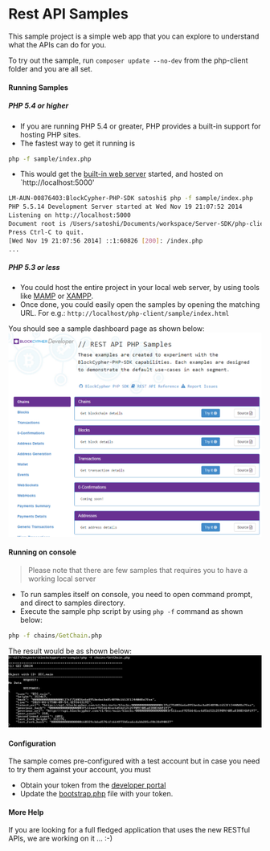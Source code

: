 Rest API Samples
================

This sample project is a simple web app that you can explore to understand what the APIs can do for you.

To try out the sample, run `composer update --no-dev` from the php-client folder and you are all set.

#### Running Samples

##### PHP 5.4 or higher
* If you are running PHP 5.4 or greater, PHP provides a built-in support for hosting PHP sites.
* The fastest way to get it running is
```bash
php -f sample/index.php
```
* This would get the [built-in web server](http://php.net/manual/en/features.commandline.webserver.php) started, and hosted on `http://localhost:5000'

```bash
LM-AUN-00876403:BlockCypher-PHP-SDK satoshi$ php -f sample/index.php
PHP 5.5.14 Development Server started at Wed Nov 19 21:07:52 2014
Listening on http://localhost:5000
Document root is /Users/satoshi/Documents/workspace/Server-SDK/php-client/sample
Press Ctrl-C to quit.
[Wed Nov 19 21:07:56 2014] ::1:60826 [200]: /index.php
...
```

##### PHP 5.3 or less

* You could host the entire project in your local web server, by using tools like [MAMP](http://www.mamp.info/en/) or [XAMPP](https://www.apachefriends.org/index.html).
* Once done, you could easily open the samples by opening the matching URL. For e.g.:
`http://localhost/php-client/sample/index.html`

You should see a sample dashboard page as shown below:
![Web Output!](/sample/images/sample_web.png)

#### Running on console
> Please note that there are few samples that requires you to have a working local server

* To run samples itself on console, you need to open command prompt, and direct to samples directory.
* Execute the sample php script by using `php -f` command as shown below:
```bat
php -f chains/GetChain.php
```

The result would be as shown below:
![Console Output!](/sample/images/sample_console.png)
#### Configuration

The sample comes pre-configured with a test account but in case you need to try them against your account, you must

   * Obtain your token from the [developer portal](https://accounts.blockcypher.com/)
   * Update the [bootstrap.php](https://github.com/blockcypher/php-client/blob/master/sample/bootstrap.php#L32) file with your token.

#### More Help

If you are looking for a full fledged application that uses the new RESTful APIs, we are working on it ... :-)
